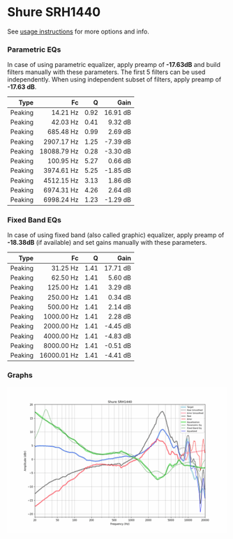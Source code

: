 # Shure SRH1440
See [usage instructions](https://github.com/jaakkopasanen/AutoEq#usage) for more options and info.

### Parametric EQs
In case of using parametric equalizer, apply preamp of **-17.63dB** and build filters manually
with these parameters. The first 5 filters can be used independently.
When using independent subset of filters, apply preamp of **-17.63 dB**.

| Type    | Fc          |    Q | Gain     |
|--------:|------------:|-----:|---------:|
| Peaking | 14.21 Hz    | 0.92 | 16.91 dB |
| Peaking | 42.03 Hz    | 0.41 | 9.32 dB  |
| Peaking | 685.48 Hz   | 0.99 | 2.69 dB  |
| Peaking | 2907.17 Hz  | 1.25 | -7.39 dB |
| Peaking | 18088.79 Hz | 0.28 | -3.30 dB |
| Peaking | 100.95 Hz   | 5.27 | 0.66 dB  |
| Peaking | 3974.61 Hz  | 5.25 | -1.85 dB |
| Peaking | 4512.15 Hz  | 3.13 | 1.86 dB  |
| Peaking | 6974.31 Hz  | 4.26 | 2.64 dB  |
| Peaking | 6998.24 Hz  | 1.23 | -1.29 dB |

### Fixed Band EQs
In case of using fixed band (also called graphic) equalizer, apply preamp of **-18.38dB**
(if available) and set gains manually with these parameters.

| Type    | Fc          |    Q | Gain     |
|--------:|------------:|-----:|---------:|
| Peaking | 31.25 Hz    | 1.41 | 17.71 dB |
| Peaking | 62.50 Hz    | 1.41 | 5.60 dB  |
| Peaking | 125.00 Hz   | 1.41 | 3.29 dB  |
| Peaking | 250.00 Hz   | 1.41 | 0.34 dB  |
| Peaking | 500.00 Hz   | 1.41 | 2.14 dB  |
| Peaking | 1000.00 Hz  | 1.41 | 2.28 dB  |
| Peaking | 2000.00 Hz  | 1.41 | -4.45 dB |
| Peaking | 4000.00 Hz  | 1.41 | -4.83 dB |
| Peaking | 8000.00 Hz  | 1.41 | -0.51 dB |
| Peaking | 16000.01 Hz | 1.41 | -4.41 dB |

### Graphs
![](./Shure%20SRH1440.png)